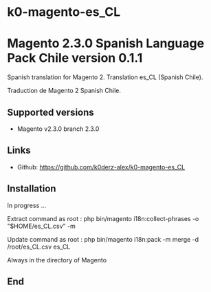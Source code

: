 # k0-magento-es_CL
# Magento 2.3.0 Spanish Language Pack Chile version 0.1.1

Spanish translation for Magento 2. Translation es_CL (Spanish Chile).

Traduction de Magento 2 Spanish Chile.

## Supported versions
* Magento v2.3.0 branch 2.3.0

## Links
* Github: https://github.com/k0derz-alex/k0-magento-es_CL

## Installation
In progress ...

Extract command as root :
php bin/magento i18n:collect-phrases -o "$HOME/es_CL.csv" -m  

Update command as root :
php bin/magento i18n:pack -m merge -d /root/es_CL.csv es_CL

Always in the directory of Magento

## End